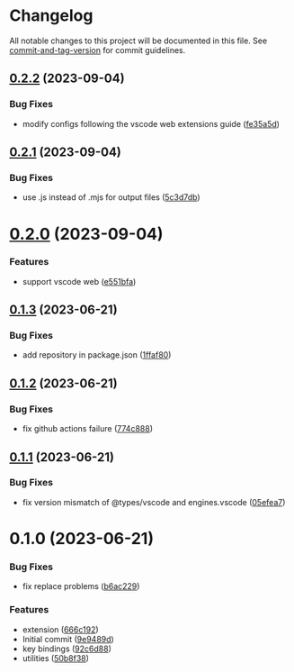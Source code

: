 # Changelog

All notable changes to this project will be documented in this file. See [commit-and-tag-version](https://github.com/absolute-version/commit-and-tag-version) for commit guidelines.

## [0.2.2](https://github.com/Clarkkkk/vue-class-converter/compare/v0.2.1...v0.2.2) (2023-09-04)


### Bug Fixes

* modify configs following the vscode web extensions guide ([fe35a5d](https://github.com/Clarkkkk/vue-class-converter/commit/fe35a5d82cc560af1ac2984638a2dd10994c8336))



## [0.2.1](https://github.com/Clarkkkk/vue-class-converter/compare/v0.2.0...v0.2.1) (2023-09-04)


### Bug Fixes

* use .js instead of .mjs for output files ([5c3d7db](https://github.com/Clarkkkk/vue-class-converter/commit/5c3d7db794ad53243e2ca49fc0e117fb199d9fa0))



# [0.2.0](https://github.com/Clarkkkk/vue-class-converter/compare/v0.1.3...v0.2.0) (2023-09-04)


### Features

* support vscode web ([e551bfa](https://github.com/Clarkkkk/vue-class-converter/commit/e551bfa54893819816b563adba173fa517aa8992))



## [0.1.3](https://github.com/Clarkkkk/vue-class-converter/compare/v0.1.2...v0.1.3) (2023-06-21)


### Bug Fixes

* add repository in package.json ([1ffaf80](https://github.com/Clarkkkk/vue-class-converter/commit/1ffaf801b55466ffe56bb9ae55236135a2ee1a18))



## [0.1.2](https://github.com/Clarkkkk/vue-class-converter/compare/v0.1.1...v0.1.2) (2023-06-21)


### Bug Fixes

* fix github actions failure ([774c888](https://github.com/Clarkkkk/vue-class-converter/commit/774c888160cd76bde4845ce2c27396ee30481b1f))



## [0.1.1](https://github.com/Clarkkkk/vue-class-converter/compare/v0.1.0...v0.1.1) (2023-06-21)


### Bug Fixes

* fix version mismatch of @types/vscode and engines.vscode ([05efea7](https://github.com/Clarkkkk/vue-class-converter/commit/05efea757d011f65406683c9953489f7bd8bc566))



# 0.1.0 (2023-06-21)


### Bug Fixes

* fix replace problems ([b6ac229](https://github.com/Clarkkkk/vue-class-converter/commit/b6ac2295b27ee61d813f1ea0b9577bdc7f3120d1))


### Features

* extension ([666c192](https://github.com/Clarkkkk/vue-class-converter/commit/666c192d5a68065eb71f92de20d46692d973d570))
* Initial commit ([9e9489d](https://github.com/Clarkkkk/vue-class-converter/commit/9e9489dbe5f752f923c50a157ff91cb2d88f86be))
* key bindings ([92c6d88](https://github.com/Clarkkkk/vue-class-converter/commit/92c6d888059f313c99228a9823c8f49e692965e7))
* utilities ([50b8f38](https://github.com/Clarkkkk/vue-class-converter/commit/50b8f388b7201fc972f95ec24944a2d700f3333f))
